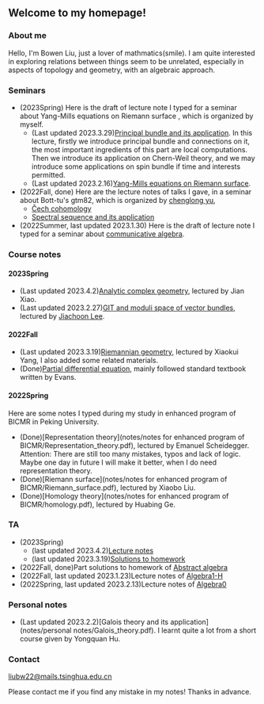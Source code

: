 ## Welcome to my homepage!

### About me
Hello, I'm Bowen Liu, just a lover of mathmatics(smile). I am quite interested in exploring relations between things seem to be unrelated, especially in aspects of topology and geometry, with an algebraic approach. 


### Seminars

* (2023Spring) Here is the draft of lecture note I typed for a seminar about Yang-Mills equations on Riemann surface , which is organized by myself.
   - (Last updated 2023.3.29)[Principal bundle and its application](notes/2023Spring/geometry_of_principal_bundle.pdf). In this lecture, firstly we introduce principal bundle and connections on it, the most important ingredients of this part are local computations. Then we introduce its application on Chern-Weil theory, and we may introduce some applications on spin bundle if time and interests permitted.
   - (Last updated 2023.2.16)[Yang-Mills equations on Riemann surface](notes/2023Spring/YM_equations_on_Riemann_surface.pdf).
* (2022Fall, done) Here are the lecture notes of talks I gave, in a seminar about Bott-tu's gtm82, which is organized by [chenglong yu](https://chenglongyu.github.io/),
   - [Čech cohomology](notes/2022Fall/Cech_cohomology.pdf)
   - [Spectral sequence and its application](notes/2022Fall/Spectral_sequence.pdf)
 * (2022Summer, last updated 2023.1.30) Here is the draft of lecture note I typed for a seminar about [communicative algebra](notes/2022Summer/note_for_communicative_algebra.pdf).


### Course notes

#### 2023Spring
* (Last updated 2023.4.2)[Analytic complex geometry](notes/2023Spring/Analytic_complex_geometry.pdf), lectured by Jian Xiao.
* (Last updated 2023.2.27)[GIT and moduli space of vector bundles](notes/2023Spring/Kempf_Ness.pdf), lectured by [Jiachoon Lee](https://jiachoonlee.github.io).


#### 2022Fall
* (Last updated 2023.3.19)[Riemannian geometry](notes/2022Fall/Riemannian_geometry.pdf), lectured by Xiaokui Yang, I also added some related materials.
* (Done)[Partial differential equation](notes/2022Fall/pde.pdf), mainly followed standard textbook written by Evans.

#### 2022Spring

Here are some notes I typed during my study in enhanced program of BICMR in Peking University. 
* (Done)[Representation theory](notes/notes for enhanced program of BICMR/Representation_theory.pdf), lectured by Emanuel Scheidegger. Attention: There are still too many mistakes, typos and lack of logic. Maybe one day in future I will make it better, when I do need representation theory. 
* (Done)[Riemann surface](notes/notes for enhanced program of BICMR/Riemann_surface.pdf), lectured by Xiaobo Liu.
* (Done)[Homology theory](notes/notes for enhanced program of BICMR/homology.pdf), lectured by Huabing Ge.


### TA

* (2023Spring)
   - (last updated 2023.4.2)[Lecture notes](notes/2023Spring/Algebra2-H.pdf)
   - (last updated 2023.3.19)[Solutions to homework](notes/2023Spring/Sol_to_Algebra2-H.pdf)
* (2022Fall, done)Part solutions to homework of [Abstract algebra](notes/2022Fall/Sol_to_abstract_algebra.pdf)
* (2022Fall, last updated 2023.1.23)Lecture notes of [Algebra1-H](notes/2022Fall/Algebra1-H.pdf)
* (2022Spring, last updated 2023.2.13)Lecture notes of [Algebra0](notes/2023Spring/Algebra0.pdf)

### Personal notes

* (Last updated 2023.2.2)[Galois theory and its application](notes/personal notes/Galois_theory.pdf). I learnt quite a lot from a short course given by Yongquan Hu.

### Contact
liubw22@mails.tsinghua.edu.cn

Please contact me if you find any mistake in my notes! Thanks in advance.
